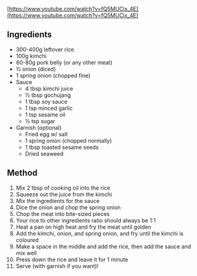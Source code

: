 [https://www.youtube.com/watch?v=fQ5MUCix_4E](https://www.youtube.com/watch?v=fQ5MUCix_4E)

## Ingredients

- 300-400g leftover rice
- 100g kimchi
- 60-80g pork belly (or any other meat)
- ½ onion (diced)
- 1 spring onion (chopped fine)
- Sauce
	- 4 tbsp kimchi juice
	- ½ tbsp gochujang
	- 1 tbsp soy sauce
	- 1 tsp minced garlic
	- 1 tsp sesame oil
	- ½ tsp sugar
- Garnish (optional)
	- Fried egg w/ salt
	- 1 spring onion (chopped normally)
	- 1 tbsp toasted sesame seeds
	- Dried seaweed

## Method

1) Mix 2 tbsp of cooking oil into the rice
2) Squeeze out the juice from the kimchi
3) Mix the ingredients for the sauce
4) Dice the onion and chop the spring onion
5) Chop the meat into bite-sized pieces
6) Your rice to other ingredients ratio should always be 1:1
7) Heat a pan on high heat and fry the meat until golden
8) Add the kimchi, onion, and spring onion, and fry until the kimchi is coloured
9) Make a space in the middle and add the rice, then add the sauce and mix well
10) Press down the rice and leave it for 1 minute
11) Serve (with garnish if you want)!